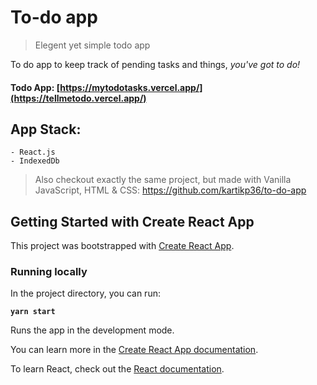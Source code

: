 
# To-do app

> Elegent yet simple todo app
	
To do app to keep track of pending tasks and things, *you've got to do!* 

#### Todo App: [https://mytodotasks.vercel.app/](https://tellmetodo.vercel.app/)

## App Stack:
	- React.js
	- IndexedDb

> Also checkout exactly the same project, but made with Vanilla JavaScript,
> HTML & CSS:  https://github.com/kartikp36/to-do-app

## Getting Started with Create React App

This project was bootstrapped with [Create React App](https://github.com/facebook/create-react-app).

### Running locally

In the project directory, you can run:

**`yarn start`**

Runs the app in the development mode.

You can learn more in the [Create React App documentation](https://facebook.github.io/create-react-app/docs/getting-started).

To learn React, check out the [React documentation](https://reactjs.org/).
